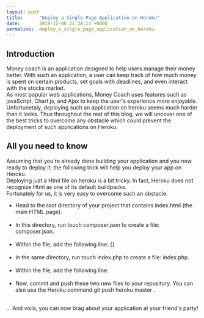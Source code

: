 ```yaml
---
layout: post
title:      "Deploy a Single Page Application on Heroku"
date:       2019-12-06 21:38:14 +0000
permalink:  deploy_a_single_page_application_on_heroku
---
```



<h2>Introduction</h2>
<p>Money coach is an application designed to help users manage their money better. With such an application, a user can keep track of how much money is spent on certain products, set goals with deadlines, and even interact with the stocks market. <br>As most popular web applications, Money Coach uses features such as javaScript, Chart.js, and Ajax to keep the user's experience more enjoyable.<br> Unfortunetaly, deploying such an application on heroku seems much harder than it looks. Thus throughout the rest of this blog, we will uncover one of the best tricks to overcome any obstacle which could prevent the deployment of such applications on Heroku. </p>
<h2>All you need to know</h2>
<p>Assuming that you're already done building your application and you now ready to deploy it; the following trick will help you deploy your app on Heroku.<br> Deploying just a Html file on heroku is a bit tricky. In fact, Heroku does not recognize Html as one of its default buildpacks. <br> Fortunately for us, it is very easy to overcome such an obstacle. <br>
<ul>
<li>Head to the root directory of your project that contains index.html (the main HTML page).</li><br>
<li>In this directory, run touch composer.json to create a file: composer.json.</li><br>
<li>Within the file, add the following line: {}</li><br>
<li>In the same directory, run touch index.php to create a file: index.php.</li><br>
<li>Within the file, add the following line: <?php include_once("index.html"); ?></li><br>
<li>Now, commit and push these two new files to your repository. You can also use the Heroku command git push heroku master .</li><br>
</ul>
... And voila, you can now brag about your application at your friend's party!
</p>

